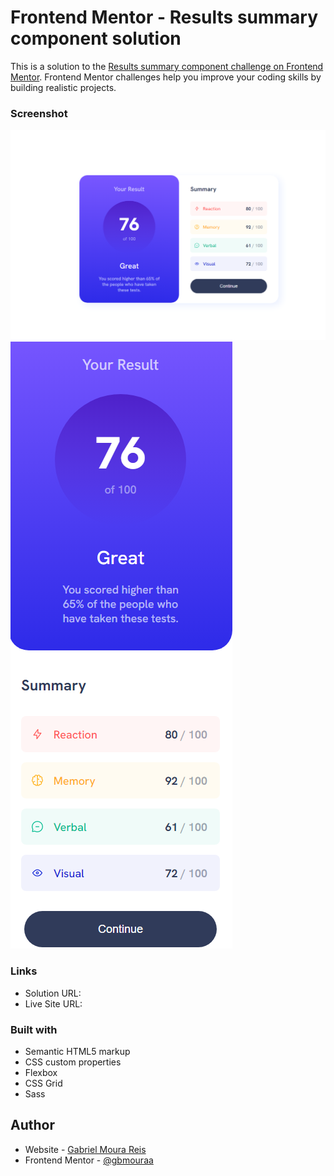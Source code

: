 # Frontend Mentor - Results summary component solution

This is a solution to the [Results summary component challenge on Frontend Mentor](https://www.frontendmentor.io/challenges/results-summary-component-CE_K6s0maV). Frontend Mentor challenges help you improve your coding skills by building realistic projects. 

### Screenshot

![](./screenshot/desktop.png)
![](./screenshot/mobile.png)


### Links

- Solution URL: [](https://github.com/gbmouraa/results_summary_component)
- Live Site URL: [](https://gbmouraa.github.io/results_summary_component/)

### Built with

- Semantic HTML5 markup
- CSS custom properties
- Flexbox
- CSS Grid
- Sass

## Author

- Website - [Gabriel Moura Reis](https://github.com/gbmouraa)
- Frontend Mentor - [@gbmouraa](https://www.frontendmentor.io/profile/gbmouraa)
